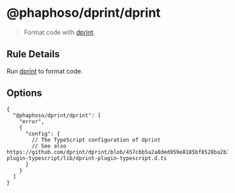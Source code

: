 # @phaphoso/dprint/dprint

> Format code with [dprint].

## Rule Details

Run [dprint] to format code.

## Options

```jsonc
{
  "@phaphoso/dprint/dprint": [
    "error",
    {
      "config": {
        // The TypeScript configuration of dprint
        // See also https://github.com/dprint/dprint/blob/457cbb5a2a8ded959e8185bf8528ba2b7241b7dd/packages/dprint-plugin-typescript/lib/dprint-plugin-typescript.d.ts
      }
    }
  ]
}
```

[dprint]: https://github.com/dprint/dprint
